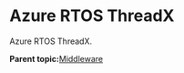 # Azure RTOS ThreadX

Azure RTOS ThreadX.

**Parent topic:**[Middleware](../topics/applicable_for_productrt1050_or_productrt1010_or_p.md)

